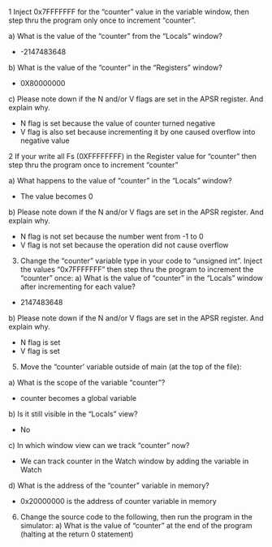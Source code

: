 1 Inject 0x7FFFFFFF for the “counter” value in the variable window, then step thru the program
only once to increment “counter”. 

a) What is the value of the “counter” from the “Locals” window?
- -2147483648

b) What is the value of the “counter” in the “Registers” window?
- 0X80000000

c) Please note down if the N and/or V flags are set in the APSR register. And explain why.
- N flag is set because the value of counter turned negative
- V flag is also set because incrementing it by one caused overflow into negative value

2 If your write all Fs (0XFFFFFFFF) in the Register value for “counter” then step thru the program
once to increment “counter”

a) What happens to the value of “counter” in the “Locals” window?
- The value becomes 0

b) Please note down if the N and/or V flags are set in the APSR register. And explain why.
- N flag is not set because the number went from -1 to 0
- V flag is not set because the operation did not cause overflow

3. Change the “counter” variable type in your code to “unsigned int”. Inject the values “0x7FFFFFFF” then step thru the program to increment the “counter” once:
a) What is the value of “counter” in the “Locals” window after incrementing for each value?

- 2147483648

b) Please note down if the N and/or V flags are set in the APSR register. And explain why.
- N flag is set 
- V flag is set

5. Move the “counter’ variable outside of main (at the top of the file):

a) What is the scope of the variable “counter”?
- counter becomes a global variable

b) Is it still visible in the “Locals” view?
- No

c) In which window view can we track “counter” now?
- We can track counter in the Watch window by adding the variable in Watch

d) What is the address of the “counter” variable in memory?
- 0x20000000 is the address of counter variable in memory

6. Change the source code to the following, then run the program in the simulator:
a) What is the value of “counter” at the end of the program (halting at the return 0 statement)

